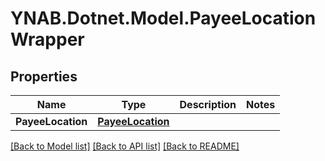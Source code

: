# YNAB.Dotnet.Model.PayeeLocationWrapper
## Properties

Name | Type | Description | Notes
------------ | ------------- | ------------- | -------------
**PayeeLocation** | [**PayeeLocation**](PayeeLocation.md) |  | 

[[Back to Model list]](../README.md#documentation-for-models) [[Back to API list]](../README.md#documentation-for-api-endpoints) [[Back to README]](../README.md)

